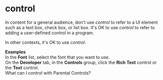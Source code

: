 # control

In content for a general audience, don't use *control* to refer to a UI element such as a text box, check box, or list box. It's OK to use *control* to refer to adding a user-defined control in a program.

In other contexts, it's OK to use *control*.  

**Examples**  
In the **Font** list, select the font that you want to use.  
On the **Developer** tab, in the **Controls** group, click the **Rich Text** control or the **Text** control.  
What can I control with Parental Controls?
